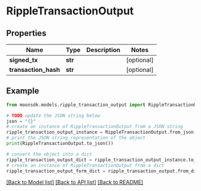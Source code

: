 # RippleTransactionOutput

## Properties

| Name                  | Type    | Description | Notes       |
| --------------------- | ------- | ----------- | ----------- |
| **signed\_tx**        | **str** |             | \[optional] |
| **transaction\_hash** | **str** |             | \[optional] |

## Example

```python
from moonsdk.models.ripple_transaction_output import RippleTransactionOutput

# TODO update the JSON string below
json = "{}"
# create an instance of RippleTransactionOutput from a JSON string
ripple_transaction_output_instance = RippleTransactionOutput.from_json(json)
# print the JSON string representation of the object
print(RippleTransactionOutput.to_json())

# convert the object into a dict
ripple_transaction_output_dict = ripple_transaction_output_instance.to_dict()
# create an instance of RippleTransactionOutput from a dict
ripple_transaction_output_form_dict = ripple_transaction_output.from_dict(ripple_transaction_output_dict)
```

[\[Back to Model list\]](./#documentation-for-models) [\[Back to API list\]](./#documentation-for-api-endpoints) [\[Back to README\]](./)
